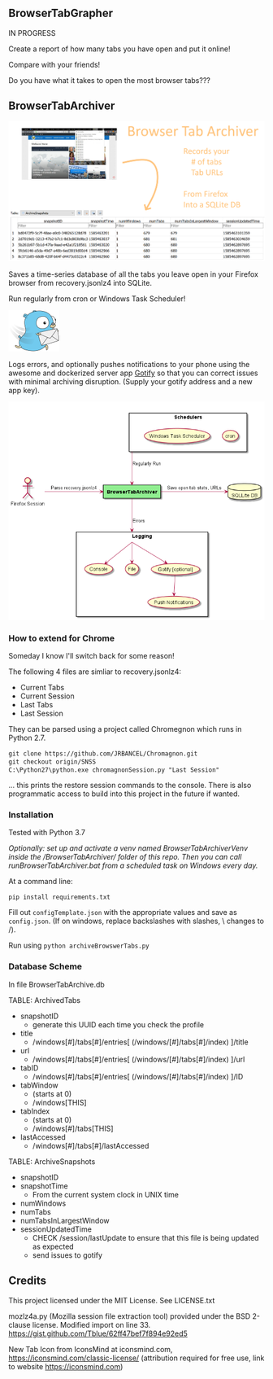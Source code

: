 ## BrowserTabGrapher

IN PROGRESS

Create a report of how many tabs you have open and put it online!

Compare with your friends!

Do you have what it takes to open the most browser tabs???

## BrowserTabArchiver

![Banner](TabArchiver.png)

Saves a time-series database of all the tabs you leave open in your Firefox browser from recovery.jsonlz4 into SQLite.

Run regularly from cron or Windows Task Scheduler!

![Gotify Logo](doc/GotifyLogo.png)

Logs errors, and optionally pushes notifications to your phone using the awesome and dockerized server app [Gotify](https://gotify.net/) so that you can correct issues with minimal archiving disruption. (Supply your gotify address and a new app key).

![Usecase Diagram](doc/BrowserArchiverDiagrams.png)

### How to extend for Chrome

Someday I know I'll switch back for some reason!

The following 4 files are simliar to recovery.jsonlz4:

* Current Tabs
* Current Session
* Last Tabs
* Last Session

They can be parsed using a project called Chromegnon which runs in Python 2.7.

```
git clone https://github.com/JRBANCEL/Chromagnon.git
git checkout origin/SNSS
C:\Python27\python.exe chromagnonSession.py "Last Session"
```

... this prints the restore session commands to the console. There is also programmatic access to build into this project in the future if wanted.

### Installation

Tested with Python 3.7

*Optionally: set up and activate a venv named BrowserTabArchiverVenv inside the /BrowserTabArchiver/ folder of this repo. Then you can call runBrowserTabArchiver.bat from a scheduled task on Windows every day.*

At a command line:

```
pip install requirements.txt
```

Fill out `configTemplate.json` with the appropriate values and save as `config.json`. (If on windows, replace backslashes with slashes, \ changes to /).

Run using `python archiveBrowswerTabs.py`

### Database Scheme

In file BrowserTabArchive.db

TABLE: ArchivedTabs

* snapshotID
  * generate this UUID each time you check the profile
* title
  * /windows[#]/tabs[#]/entries[ (/windows/[#]/tabs[#]/index) ]/title
* url
  * /windows[#]/tabs[#]/entries[ (/windows/[#]/tabs[#]/index) ]/url
* tabID
  * /windows[#]/tabs[#]/entries[ (/windows/[#]/tabs[#]/index) ]/ID
* tabWindow 
  * (starts at 0)
  * /windows[THIS]
* tabIndex
  * (starts at 0)
  * /windows[#]/tabs[THIS]
* lastAccessed
    * /windows[#]/tabs[#]/lastAccessed

TABLE: ArchiveSnapshots

* snapshotID
* snapshotTime
  * From the current system clock in UNIX time
* numWindows
* numTabs
* numTabsInLargestWindow
* sessionUpdatedTime
    * CHECK /session/lastUpdate to ensure that this file is being updated as expected
    * send issues to gotify

## Credits

This project licensed under the MIT License. See LICENSE.txt

mozlz4a.py (Mozilla session file extraction tool) provided under the BSD 2-clause license. Modified import on line 33. https://gist.github.com/Tblue/62ff47bef7f894e92ed5

New Tab Icon from IconsMind at iconsmind.com, https://iconsmind.com/classic-license/ (attribution required for free use, link to website https://iconsmind.com)